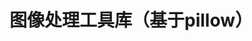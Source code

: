 <!--
 * @Author: 七画一只妖 1157529280@qq.com
 * @Date: 2022-10-14 16:29:54
 * @LastEditors: 七画一只妖 1157529280@qq.com
 * @LastEditTime: 2022-10-14 16:30:13
 * @FilePath: \QsPilUtils\Readme.md
 * @Description: 这是默认设置,请设置`customMade`, 打开koroFileHeader查看配置 进行设置: https://github.com/OBKoro1/koro1FileHeader/wiki/%E9%85%8D%E7%BD%AE
-->
# 图像处理工具库（基于pillow）